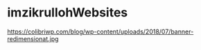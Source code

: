 # imzikrullohWebsites

https://colibriwp.com/blog/wp-content/uploads/2018/07/banner-redimensionat.jpg
